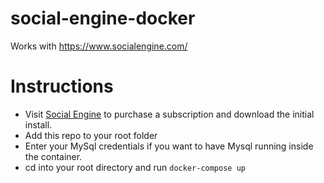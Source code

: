 # social-engine-docker
Works with https://www.socialengine.com/

# Instructions
* Visit [Social Engine](https://www.socialengine.com/) to purchase a subscription and download the initial install.
* Add this repo to your root folder
* Enter your MySql credentials if you want to have Mysql running inside the container.
* cd into your root directory and run ```docker-compose up```
